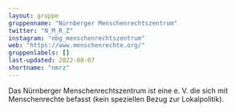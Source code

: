 ```yaml
---
layout: gruppe
gruppenname: "Nürnberger Menschenrechtszentrum"
twitter: "N_M_R_Z"
instagram: "nbg_menschenrechtszentrum"
web: "https://www.menschenrechte.org/"
gruppenlabels: []
last-updated: 2022-08-07
shortname: "nmrz"
---
```


Das Nürnberger Menschenrechtszentrum ist eine e. V. die sich mit Menschenrechte befasst (kein speziellen Bezug zur Lokalpolitik).

